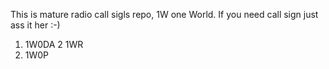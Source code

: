This is mature radio call sigls repo, 1W one World.
If you need call sign just ass it her :-)

1. 1W0DA
2  1WR
3. 1W0P
